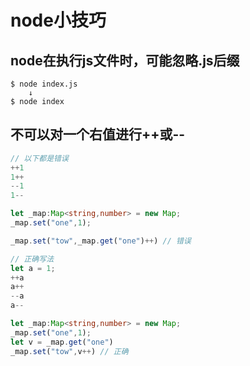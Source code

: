 # node小技巧

## node在执行js文件时，可能忽略.js后缀

```shell
$ node index.js
    ↓
$ node index
```

## 不可以对一个右值进行++或--

```ts
// 以下都是错误
++1
1++
--1
1--

let _map:Map<string,number> = new Map;
_map.set("one",1);

_map.set("tow",_map.get("one")++) // 错误

// 正确写法
let a = 1;
++a
a++
--a
a--

let _map:Map<string,number> = new Map;
_map.set("one",1);
let v = _map.get("one")
_map.set("tow",v++) // 正确


```